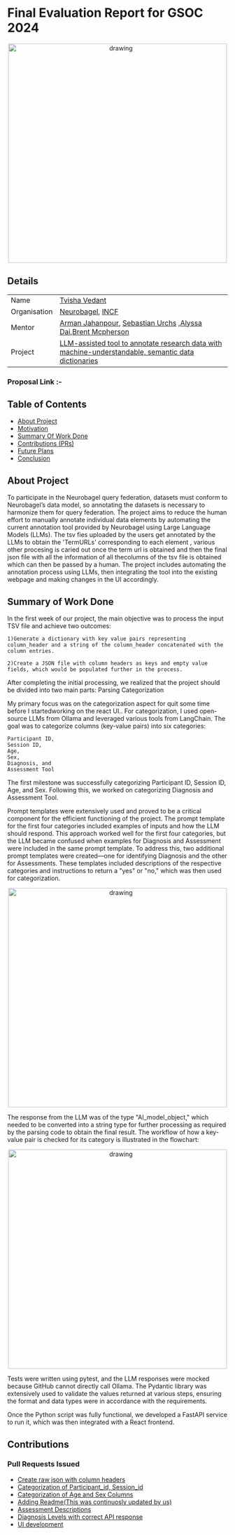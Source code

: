 # Final Evaluation Report for GSOC 2024

<div align="center">
<img src="" alt="drawing" width="500"/>
</div> 


## Details

|  |  |
| --- | --- |
| Name | [Tvisha Vedant](https://github.com/tvilight4) |
| Organisation | [Neurobagel](https://neurobagel.org/), [INCF](https://www.incf.org/)  |
| Mentor | [Arman Jahanpour](https://github.com/rmanaem), [Sebastian Urchs](https://github.com/surchs) ,[Alyssa Dai](https://github.com/alyssadai),[Brent Mcpherson]()  |
| Project | [LLM-assisted tool to annotate research data with machine-understandable, semantic data dictionaries](https://summerofcode.withgoogle.com/programs/2024/projects/RbOlafUP) |

### Proposal Link :- []()


## Table of Contents

- [About Project](#about-project)
- [Motivation](#motivation-behind-using-cppinterop)
- [Summary Of Work Done](#summary-of-work-done)
- [Contributions (PRs)](#contributions)
- [Future Plans](#future-plans)
- [Conclusion](#conclusion)


## About Project
To participate in the Neurobagel query federation, datasets must conform to Neurobagel’s data model, so annotating the datasets is necessary to harmonize them for query federation. The project aims to reduce the human effort to manually annotate individual data elements by automating the current annotation tool provided by Neurobagel using Large Language Models (LLMs). The tsv fies uploaded by the users get annotated by the LLMs to obtain the 'TermURLs' corresponding to each element , various other procesing is caried out once the term url is obtained and then the final json file with all the information of all thecolumns of the tsv file is obtained which can then be passed by a human.
The project includes automating the annotation process using LLMs, then integrating the tool into the existing webpage and making changes in the UI accordingly.

## Summary of Work Done
In the first week of our project, the main objective was to process the input TSV file and achieve two outcomes:

    1)Generate a dictionary with key value pairs representing column_header and a string of the column_header concatenated with the column entries.

    2)Create a JSON file with column headers as keys and empty value fields, which would be populated further in the process.

After completing the initial processing, we realized that the project should be divided into two main parts:
    Parsing
    Categorization

My primary focus was on the categorization aspect for quit some time before I startedworking on the react UI..
For categorization, I used open-source LLMs from Ollama and leveraged various tools from LangChain. The goal was to categorize columns (key-value pairs) into six categories:

    Participant ID,
    Session ID,
    Age,
    Sex,
    Diagnosis, and 
    Assessment Tool
The first milestone was successfully categorizing Participant ID, Session ID, Age, and Sex. Following this, we worked on categorizing Diagnosis and Assessment Tool.

Prompt templates were extensively used and proved to be a critical component for the efficient functioning of the project. The prompt template for the first four categories included examples of inputs and how the LLM should respond. This approach worked well for the first four categories, but the LLM became confused when examples for Diagnosis and Assessment were included in the same prompt template. To address this, two additional prompt templates were created—one for identifying Diagnosis and the other for Assessments. These templates included descriptions of the respective categories and instructions to return a "yes" or "no," which was then used for categorization.

<div align="center">
<img src="https://drive.google.com/file/d/1yRDAsOETBYXmCdVUaLS_3YgddYD5WZ7B/view?usp=drive_linkdocs/assets/promptTemplate.png" alt="drawing" width="500"/>
</div> 


The response from the LLM was of the type "AI_model_object," which needed to be converted into a string type for further processing as required by the parsing code to obtain the final result. The workflow of how a key-value pair is checked for its category is illustrated in the flowchart:

<div align="center">
<img src="https://drive.google.com/file/d/1v82_sGfTCHV_VfQifB_yd_Ya3RUWC2Vh/view?usp=sharing" alt="drawing" width="500"/>
</div> 



Tests were written using pytest, and the LLM responses were mocked because GitHub cannot directly call Ollama. The Pydantic library was extensively used to validate the values returned at various steps, ensuring the format and data types were in accordance with the requirements.

Once the Python script was fully functional, we developed a FastAPI service to run it, which was then integrated with a React frontend.

## Contributions

### Pull Requests Issued

- [Create raw json with column headers](https://github.com/neurobagel/annotation-tool-ai/pull/11)
- [Categorization of Participant_id, Session_id](https://github.com/neurobagel/annotation-tool-ai/pull/26)
- [Categorization of Age and Sex Columns](https://github.com/neurobagel/annotation-tool-ai/pull/30)
- [Adding Readme(This was continuosly updated by us)](https://github.com/neurobagel/annotation-tool-ai/pull/35)
- [Assessment Descriptions](https://github.com/neurobagel/annotation-tool-ai/pull/46)
- [Diagnosis Levels with correct API response](https://github.com/neurobagel/annotation-tool-ai/pull/57)
- [UI development](https://github.com/neurobagel/annotation-tool-ai/pull/60)
